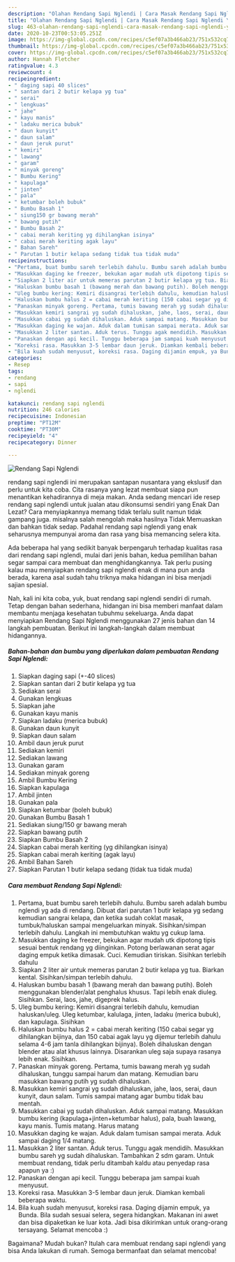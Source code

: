 ```yaml
---
description: "Olahan Rendang Sapi Nglendi | Cara Masak Rendang Sapi Nglendi Yang Lezat"
title: "Olahan Rendang Sapi Nglendi | Cara Masak Rendang Sapi Nglendi Yang Lezat"
slug: 463-olahan-rendang-sapi-nglendi-cara-masak-rendang-sapi-nglendi-yang-lezat
date: 2020-10-23T00:53:05.251Z
image: https://img-global.cpcdn.com/recipes/c5ef07a3b466ab23/751x532cq70/rendang-sapi-nglendi-foto-resep-utama.jpg
thumbnail: https://img-global.cpcdn.com/recipes/c5ef07a3b466ab23/751x532cq70/rendang-sapi-nglendi-foto-resep-utama.jpg
cover: https://img-global.cpcdn.com/recipes/c5ef07a3b466ab23/751x532cq70/rendang-sapi-nglendi-foto-resep-utama.jpg
author: Hannah Fletcher
ratingvalue: 4.3
reviewcount: 4
recipeingredient:
- " daging sapi 40 slices"
- " santan dari 2 butir kelapa yg tua"
- " serai"
- " lengkuas"
- " jahe"
- " kayu manis"
- " ladaku merica bubuk"
- " daun kunyit"
- " daun salam"
- " daun jeruk purut"
- " kemiri"
- " lawang"
- " garam"
- " minyak goreng"
- " Bumbu Kering"
- " kapulaga"
- " jinten"
- " pala"
- " ketumbar boleh bubuk"
- " Bumbu Basah 1"
- " siung150 gr bawang merah"
- " bawang putih"
- " Bumbu Basah 2"
- " cabai merah keriting yg dihilangkan isinya"
- " cabai merah keriting agak layu"
- " Bahan Sareh"
- " Parutan 1 butir kelapa sedang tidak tua tidak muda"
recipeinstructions:
- "Pertama, buat bumbu sareh terlebih dahulu. Bumbu sareh adalah bumbu nglendi yg ada di rendang. Dibuat dari parutan 1 butir kelapa yg sedang kemudian sangrai kelapa, dan ketika sudah coklat masak, tumbuk/haluskan sampai mengeluarkan minyak. Sisihkan/simpan terlebih dahulu. Langkah ini membutuhkan waktu yg cukup lama."
- "Masukkan daging ke freezer, bekukan agar mudah utk dipotong tipis sesuai bentuk rendang yg diinginkan. Potong berlawanan serat agar daging empuk ketika dimasak. Cuci. Kemudian tiriskan. Sisihkan terlebih dahulu"
- "Siapkan 2 liter air untuk memeras parutan 2 butir kelapa yg tua. Biarkan kental. Sisihkan/simpan terlebih dahulu."
- "Haluskan bumbu basah 1 (bawang merah dan bawang putih). Boleh menggunakan blender/alat penghalus khusus. Tapi lebih enak diuleg. Sisihkan. Serai, laos, jahe, digeprek halus."
- "Uleg bumbu kering: Kemiri disangrai terlebih dahulu, kemudian haluskan/uleg. Uleg ketumbar, kalulaga, jinten, ladaku (merica bubuk), dan kapulaga. Sisihkan"
- "Haluskan bumbu halus 2 = cabai merah keriting (150 cabai segar yg dihilangkan bijinya, dan 150 cabai agak layu yg dijemur terlebih dahulu selama 4-6 jam tanla dihilangkan bijinya). Boleh dihaluskan dengan blender atau alat khusus lainnya. Disarankan uleg saja supaya rasanya lebih enak. Sisihkan."
- "Panaskan minyak goreng. Pertama, tumis bawang merah yg sudah dihaluskan, tunggu sampai harum dan matang. Kemudian baru masukkan bawang putih yg sudah dihaluskan."
- "Masukkan kemiri sangrai yg sudah dihaluskan, jahe, laos, serai, daun kunyit, daun salam. Tumis sampai matang agar bumbu tidak bau mentah."
- "Masukkan cabai yg sudah dihaluskan. Aduk sampai matang. Masukkan bumbu kering (kapulaga+jinten+ketumbar halus), pala, buah lawang, kayu manis. Tumis matang. Harus matang"
- "Masukkan daging ke wajan. Aduk dalam tumisan sampai merata. Aduk sampai daging 1/4 matang."
- "Masukkan 2 liter santan. Aduk terus. Tunggu agak mendidih. Masukkan bumbu sareh yg sudah dihaluskan. Tambahkan 2 sdm garam. Untuk membuat rendang, tidak perlu ditambah kaldu atau penyedap rasa apapun ya :)"
- "Panaskan dengan api kecil. Tunggu beberapa jam sampai kuah menyusut."
- "Koreksi rasa. Masukkan 3-5 lembar daun jeruk. Diamkan kembali beberapa waktu."
- "Bila kuah sudah menyusut, koreksi rasa. Daging dijamin empuk, ya Bunda. Bila sudah sesuai selera, segera hidangkan. Makanan ini awet dan bisa dipaketkan ke luar kota. Jadi bisa dikirimkan untuk orang-orang tersayang. Selamat mencoba :)"
categories:
- Resep
tags:
- rendang
- sapi
- nglendi

katakunci: rendang sapi nglendi 
nutrition: 246 calories
recipecuisine: Indonesian
preptime: "PT12M"
cooktime: "PT30M"
recipeyield: "4"
recipecategory: Dinner

---
```



![Rendang Sapi Nglendi](https://img-global.cpcdn.com/recipes/c5ef07a3b466ab23/751x532cq70/rendang-sapi-nglendi-foto-resep-utama.jpg)


rendang sapi nglendi ini merupakan santapan nusantara yang ekslusif dan perlu untuk kita coba. Cita rasanya yang lezat membuat siapa pun menantikan kehadirannya di meja makan.
Anda sedang mencari ide resep rendang sapi nglendi untuk jualan atau dikonsumsi sendiri yang Enak Dan Lezat? Cara menyiapkannya memang tidak terlalu sulit namun tidak gampang juga. misalnya salah mengolah maka hasilnya Tidak Memuaskan dan bahkan tidak sedap. Padahal rendang sapi nglendi yang enak seharusnya mempunyai aroma dan rasa yang bisa memancing selera kita.



Ada beberapa hal yang sedikit banyak berpengaruh terhadap kualitas rasa dari rendang sapi nglendi, mulai dari jenis bahan, kedua pemilihan bahan segar sampai cara membuat dan menghidangkannya. Tak perlu pusing kalau mau menyiapkan rendang sapi nglendi enak di mana pun anda berada, karena asal sudah tahu triknya maka hidangan ini bisa menjadi sajian spesial.


Nah, kali ini kita coba, yuk, buat rendang sapi nglendi sendiri di rumah. Tetap dengan bahan sederhana, hidangan ini bisa memberi manfaat dalam membantu menjaga kesehatan tubuhmu sekeluarga. Anda dapat menyiapkan Rendang Sapi Nglendi menggunakan 27 jenis bahan dan 14 langkah pembuatan. Berikut ini langkah-langkah dalam membuat hidangannya.

<!--inarticleads1-->

##### Bahan-bahan dan bumbu yang diperlukan dalam pembuatan Rendang Sapi Nglendi:

1. Siapkan  daging sapi (+-40 slices)
1. Siapkan  santan dari 2 butir kelapa yg tua
1. Sediakan  serai
1. Gunakan  lengkuas
1. Siapkan  jahe
1. Gunakan  kayu manis
1. Siapkan  ladaku (merica bubuk)
1. Gunakan  daun kunyit
1. Siapkan  daun salam
1. Ambil  daun jeruk purut
1. Sediakan  kemiri
1. Sediakan  lawang
1. Gunakan  garam
1. Sediakan  minyak goreng
1. Ambil  Bumbu Kering
1. Siapkan  kapulaga
1. Ambil  jinten
1. Gunakan  pala
1. Siapkan  ketumbar (boleh bubuk)
1. Gunakan  Bumbu Basah 1
1. Sediakan  siung/150 gr bawang merah
1. Siapkan  bawang putih
1. Siapkan  Bumbu Basah 2
1. Siapkan  cabai merah keriting (yg dihilangkan isinya)
1. Siapkan  cabai merah keriting (agak layu)
1. Ambil  Bahan Sareh
1. Siapkan  Parutan 1 butir kelapa sedang (tidak tua tidak muda)




<!--inarticleads2-->

##### Cara membuat Rendang Sapi Nglendi:

1. Pertama, buat bumbu sareh terlebih dahulu. Bumbu sareh adalah bumbu nglendi yg ada di rendang. Dibuat dari parutan 1 butir kelapa yg sedang kemudian sangrai kelapa, dan ketika sudah coklat masak, tumbuk/haluskan sampai mengeluarkan minyak. Sisihkan/simpan terlebih dahulu. Langkah ini membutuhkan waktu yg cukup lama.
1. Masukkan daging ke freezer, bekukan agar mudah utk dipotong tipis sesuai bentuk rendang yg diinginkan. Potong berlawanan serat agar daging empuk ketika dimasak. Cuci. Kemudian tiriskan. Sisihkan terlebih dahulu
1. Siapkan 2 liter air untuk memeras parutan 2 butir kelapa yg tua. Biarkan kental. Sisihkan/simpan terlebih dahulu.
1. Haluskan bumbu basah 1 (bawang merah dan bawang putih). Boleh menggunakan blender/alat penghalus khusus. Tapi lebih enak diuleg. Sisihkan. Serai, laos, jahe, digeprek halus.
1. Uleg bumbu kering: Kemiri disangrai terlebih dahulu, kemudian haluskan/uleg. Uleg ketumbar, kalulaga, jinten, ladaku (merica bubuk), dan kapulaga. Sisihkan
1. Haluskan bumbu halus 2 = cabai merah keriting (150 cabai segar yg dihilangkan bijinya, dan 150 cabai agak layu yg dijemur terlebih dahulu selama 4-6 jam tanla dihilangkan bijinya). Boleh dihaluskan dengan blender atau alat khusus lainnya. Disarankan uleg saja supaya rasanya lebih enak. Sisihkan.
1. Panaskan minyak goreng. Pertama, tumis bawang merah yg sudah dihaluskan, tunggu sampai harum dan matang. Kemudian baru masukkan bawang putih yg sudah dihaluskan.
1. Masukkan kemiri sangrai yg sudah dihaluskan, jahe, laos, serai, daun kunyit, daun salam. Tumis sampai matang agar bumbu tidak bau mentah.
1. Masukkan cabai yg sudah dihaluskan. Aduk sampai matang. Masukkan bumbu kering (kapulaga+jinten+ketumbar halus), pala, buah lawang, kayu manis. Tumis matang. Harus matang
1. Masukkan daging ke wajan. Aduk dalam tumisan sampai merata. Aduk sampai daging 1/4 matang.
1. Masukkan 2 liter santan. Aduk terus. Tunggu agak mendidih. Masukkan bumbu sareh yg sudah dihaluskan. Tambahkan 2 sdm garam. Untuk membuat rendang, tidak perlu ditambah kaldu atau penyedap rasa apapun ya :)
1. Panaskan dengan api kecil. Tunggu beberapa jam sampai kuah menyusut.
1. Koreksi rasa. Masukkan 3-5 lembar daun jeruk. Diamkan kembali beberapa waktu.
1. Bila kuah sudah menyusut, koreksi rasa. Daging dijamin empuk, ya Bunda. Bila sudah sesuai selera, segera hidangkan. Makanan ini awet dan bisa dipaketkan ke luar kota. Jadi bisa dikirimkan untuk orang-orang tersayang. Selamat mencoba :)




Bagaimana? Mudah bukan? Itulah cara membuat rendang sapi nglendi yang bisa Anda lakukan di rumah. Semoga bermanfaat dan selamat mencoba!

